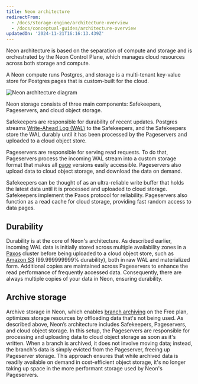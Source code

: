 ```yaml
---
title: Neon architecture
redirectFrom:
  - /docs/storage-engine/architecture-overview
  - /docs/conceptual-guides/architecture-overview
updatedOn: '2024-11-21T16:16:13.439Z'
---
```


Neon architecture is based on the separation of compute and storage and is orchestrated by the Neon Control Plane, which manages cloud resources across both storage and compute.

A Neon compute runs Postgres, and storage is a multi-tenant key-value store for Postgres pages that is custom-built for the cloud.

![Neon architecture diagram](/docs/introduction/neon_architecture_5.jpg)

Neon storage consists of three main components: Safekeepers, Pageservers, and cloud object storage.

Safekeepers are responsible for durability of recent updates.
Postgres streams [Write-Ahead Log (WAL)](/docs/reference/glossary#wal) to the Safekeepers, and the Safekeepers store the WAL durably until it has been processed by the Pageservers and uploaded to a cloud object store.

Pageservers are responsible for serving read requests. To do that, Pageservers process the incoming WAL stream into a custom storage format that makes all [page](/docs/reference/glossary#page) versions easily accessible. Pageservers also upload data to cloud object storage, and download the data on demand.

Safekeepers can be thought of as an ultra-reliable write buffer that holds the latest data until it is processed and uploaded to cloud storage. Safekeepers implement the Paxos protocol for reliability. Pageservers also function as a read cache for cloud storage, providing fast random access to data pages.

## Durability

Durability is at the core of Neon's architecture. As described earlier, incoming WAL data is initially stored across multiple availability zones in a [Paxos](<https://en.wikipedia.org/wiki/Paxos_(computer_science)>) cluster before being uploaded to a cloud object store, such as [Amazon S3](https://aws.amazon.com/s3/) (99.999999999% durability), both in raw WAL and materialized form. Additional copies are maintained across Pageservers to enhance the read performance of frequently accessed data. Consequently, there are always multiple copies of your data in Neon, ensuring durability.

## Archive storage

Archive storage in Neon, which enables [branch archiving](/docs/guides/branch-archiving) on the Free plan, optimizes storage resources by offloading data that's not being used. As described above, Neon’s architecture includes Safekeepers, Pageservers, and cloud object storage. In this setup, the Pageservers are responsible for processing and uploading data to cloud object storage as soon as it's written. When a branch is archived, it does not involve moving data; instead, the branch's data is simply evicted from the Pageserver, freeing up Pageserver storage. This approach ensures that while archived data is readily available on demand in cost-efficient object storage, it's no longer taking up space in the more performant storage used by Neon's Pageservers.
